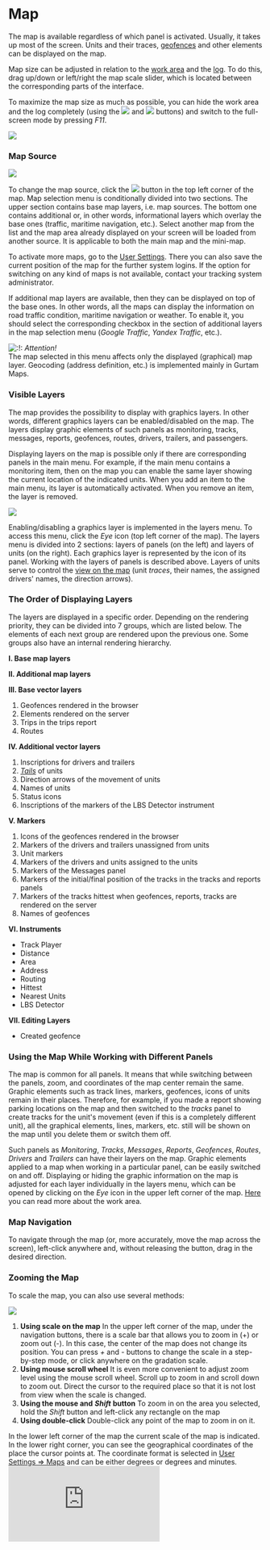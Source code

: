 # Map



The map is available regardless of which panel is activated. Usually, it takes up most of the screen. Units and their traces, [geofences](https://docs.wialon.com/en/hosting/user/geo/geo) and other elements can be displayed on the map.

Map size can be adjusted in relation to the [work area](https://docs.wialon.com/en/hosting/user/gui/left) and the [log](https://docs.wialon.com/en/hosting/user/gui/log). To do this, drag up/down or left/right the map scale slider, which is located between the corresponding parts of the interface.

To maximize the map size as much as possible, you can hide the work area and the log completely \(using the ![](https://docs.wialon.com/en/hosting/_media/icons/hide.png) and ![](https://docs.wialon.com/en/hosting/_media/icons/log.png) buttons\) and switch to the full-screen mode by pressing _F11_.

![](https://docs.wialon.com/en/hosting/_media/gui/map.png)

### Map Source <a id="map_source"></a>

![](https://docs.wialon.com/en/hosting/_media/gui/layers.png)

To change the map source, click the [![](https://docs.wialon.com/en/hosting/_media/icons/layer.png)](https://docs.wialon.com/en/hosting/_detail/icons/layer.png?id=user%3Agui%3Amap) button in the top left corner of the map. Map selection menu is conditionally divided into two sections. The upper section contains base map layers, i.e. map sources. The bottom one contains additional or, in other words, informational layers which overlay the base ones \(traffic, maritime navigation, etc.\). Select another map from the list and the map area already displayed on your screen will be loaded from another source. It is applicable to both the main map and the mini-map.

To activate more maps, go to the [User Settings](https://docs.wialon.com/en/hosting/user/set/maps). There you can also save the current position of the map for the further system logins. If the option for switching on any kind of maps is not available, contact your tracking system administrator.

If additional map layers are available, then they can be displayed on top of the base ones. In other words, all the maps can display the information on road traffic condition, maritime navigation or weather. To enable it, you should select the corresponding checkbox in the section of additional layers in the map selection menu \(_Google Traffic_, _Yandex Traffic_, etc.\).

![:!:](https://docs.wialon.com/en/hosting/lib/images/smileys/icon_exclaim.gif) _Attention!_  
The map selected in this menu affects only the displayed \(graphical\) map layer. Geocoding \(address definition, etc.\) is implemented mainly in Gurtam Maps.

### Visible Layers <a id="visible_layers"></a>

The map provides the possibility to display with graphics layers. In other words, different graphics layers can be enabled/disabled on the map. The layers display graphic elements of such panels as monitoring, tracks, messages, reports, geofences, routes, drivers, trailers, and passengers.

Displaying layers on the map is possible only if there are corresponding panels in the main menu. For example, if the main menu contains a monitoring item, then on the map you can enable the same layer showing the current location of the indicated units. When you add an item to the main menu, its layer is automatically activated. When you remove an item, the layer is removed.

![](https://docs.wialon.com/en/hosting/_media/gui/on-off.png)

Enabling/disabling a graphics layer is implemented in the layers menu. To access this menu, click the _Eye_ icon \(top left corner of the map\). The layers menu is divided into 2 sections: layers of panels \(on the left\) and layers of units \(on the right\). Each graphics layer is represented by the icon of its panel. Working with the layers of panels is described above. Layers of units serve to control the [view on the map](https://docs.wialon.com/en/hosting/user/monitor/display#other_markings) \(unit _traces_, their names, the assigned drivers' names, the direction arrows\).

### The Order of Displaying Layers <a id="the_order_of_displaying_layers"></a>

The layers are displayed in a specific order. Depending on the rendering priority, they can be divided into 7 groups, which are listed below. The elements of each next group are rendered upon the previous one. Some groups also have an internal rendering hierarchy.

**I. Base map layers**

**II. Additional map layers**

**III. Base vector layers**

1. Geofences rendered in the browser
2. Elements rendered on the server
3. Trips in the trips report
4. Routes

**IV. Additional vector layers**

1. Inscriptions for drivers and trailers
2. [_Tails_](https://docs.wialon.com/en/hosting/user/monitor/display#prochie_oboznachenija) of units
3. Direction arrows of the movement of units
4. Names of units
5. Status icons
6. Inscriptions of the markers of the LBS Detector instrument

**V. Markers**

1. Icons of the geofences rendered in the browser
2. Markers of the drivers and trailers unassigned from units
3. Unit markers
4. Markers of the drivers and units assigned to the units
5. Markers of the Messages panel
6. Markers of the initial/final position of the tracks in the tracks and reports panels
7. Markers of the tracks hittest when geofences, reports, tracks are rendered on the server
8. Names of geofences

**VI. Instruments**

* Track Player
* Distance
* Area
* Address
* Routing
* Hittest
* Nearest Units
* LBS Detector

**VII. Editing Layers**

* Created geofence

### Using the Map While Working with Different Panels <a id="using_the_map_while_working_with_different_panels"></a>

The map is common for all panels. It means that while switching between the panels, zoom, and coordinates of the map center remain the same. Graphic elements such as track lines, markers, geofences, icons of units remain in their places. Therefore, for example, if you made a report showing parking locations on the map and then switched to the _tracks_ panel to create tracks for the unit's movement \(even if this is a completely different unit\), all the graphical elements, lines, markers, etc. still will be shown on the map until you delete them or switch them off.

Such panels as _Monitoring_, _Tracks_, _Messages_, _Reports_, _Geofences_, _Routes_, _Drivers_ and _Trailers_ can have their layers on the map. Graphic elements applied to a map when working in a particular panel, can be easily switched on and off. Displaying or hiding the graphic information on the map is adjusted for each layer individually in the layers menu, which can be opened by clicking on the _Eye_ icon in the upper left corner of the map. [Here](https://docs.wialon.com/en/hosting/user/gui/left#layers_on_the_map) you can read more about the work area.

### Map Navigation <a id="map_navigation"></a>

To navigate through the map \(or, more accurately, move the map across the screen\), left-click anywhere and, without releasing the button, drag in the desired direction.

### Zooming the Map <a id="zooming_the_map"></a>

To scale the map, you can also use several methods:

![](https://docs.wialon.com/en/hosting/_media/icons/zoom.png)

1. **Using scale on the map** In the upper left corner of the map, under the navigation buttons, there is a scale bar that allows you to zoom in \(+\) or zoom out \(-\). In this case, the center of the map does not change its position. You can press _+_ and _-_ buttons to change the scale in a step-by-step mode, or click anywhere on the gradation scale.  
2. **Using mouse scroll wheel** It is even more convenient to adjust zoom level using the mouse scroll wheel. Scroll up to zoom in and scroll down to zoom out. Direct the cursor to the required place so that it is not lost from view when the scale is changed.  
3. **Using the mouse and** _**Shift**_ **button** To zoom in on the area you selected, hold the _Shift_ button and left-click any rectangle on the map
4. **Using double-click** Double-click any point of the map to zoom in on it.

In the lower left corner of the map the current scale of the map is indicated. In the lower right corner, you can see the geographical coordinates of the place the cursor points at. The coordinate format is selected in [User Settings =&gt; Maps](https://docs.wialon.com/en/hosting/user/set/maps) and can be either degrees or degrees and minutes.![](https://docs.wialon.com/en/hosting/lib/exe/indexer.php?id=user%3Agui%3Amap&1550213790)

|  |
| :--- |



